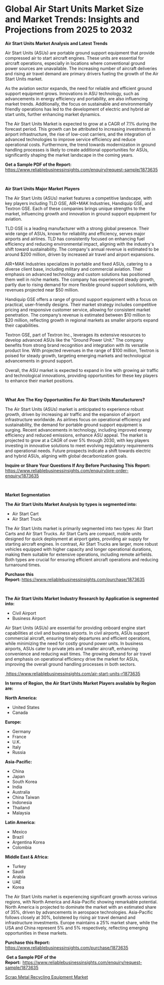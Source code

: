 <p><h1>Global Air Start Units Market Size and Market Trends: Insights and Projections from 2025 to 2032</h1></p><p><strong>Air Start Units Market Analysis and Latest Trends</strong></p>
<p><p>Air Start Units (ASUs) are portable ground support equipment that provide compressed air to start aircraft engines. These units are essential for aircraft operations, especially in locations where conventional ground power sources are unavailable. The increasing number of aircraft deliveries and rising air travel demand are primary drivers fueling the growth of the Air Start Units market.</p><p>As the aviation sector expands, the need for reliable and efficient ground support equipment grows. Innovations in ASU technology, such as advancements in energy efficiency and portability, are also influencing market trends. Additionally, the focus on sustainable and environmentally friendly operations has led to the development of electric and hybrid air start units, further enhancing market dynamics.</p><p>The Air Start Units Market is expected to grow at a CAGR of 7.1% during the forecast period. This growth can be attributed to increasing investments in airport infrastructure, the rise of low-cost carriers, and the integration of advanced technologies to improve service efficiency and reduce operational costs. Furthermore, the trend towards modernization in ground handling processes is likely to create additional opportunities for ASUs, significantly shaping the market landscape in the coming years.</p></p>
<p><strong>Get a Sample PDF of the Report:&nbsp;</strong> <a href="https://www.reliablebusinessinsights.com/enquiry/request-sample/1873635?utm_campaign=2174&utm_medium=2&utm_source=Github&utm_content=ia&utm_term=16022025&utm_id=air-start-units">https://www.reliablebusinessinsights.com/enquiry/request-sample/1873635</a></p>
<p>&nbsp;</p>
<p><strong>Air Start Units Major Market Players</strong></p>
<p><p>The Air Start Units (ASUs) market features a competitive landscape, with key players including TLD GSE, AIR+MAK Industries, Handiquip GSE, and Textron GSE. Each of these companies brings unique strengths to the market, influencing growth and innovation in ground support equipment for aviation.</p><p>TLD GSE is a leading manufacturer with a strong global presence. Their wide range of ASUs, known for reliability and efficiency, serves major airports and airlines. TLD has consistently focused on enhancing fuel efficiency and reducing environmental impact, aligning with the industry's shift toward sustainability. The company's annual revenue is estimated to be around $200 million, driven by increased air travel and airport expansions.</p><p>AIR+MAK Industries specializes in portable and fixed ASUs, catering to a diverse client base, including military and commercial aviation. Their emphasis on advanced technology and custom solutions has positioned them well in niche markets. The company has experienced steady growth, partly due to rising demand for more flexible ground support solutions, with revenues projected near $50 million.</p><p>Handiquip GSE offers a range of ground support equipment with a focus on practical, user-friendly designs. Their market strategy includes competitive pricing and responsive customer service, allowing for consistent market penetration. The company’s revenue is estimated between $10 million to $20 million, reflecting growth in regional markets as smaller airports expand their capabilities.</p><p>Textron GSE, part of Textron Inc., leverages its extensive resources to develop advanced ASUs like the "Ground Power Unit." The company benefits from strong brand recognition and integration with its versatile product line. With projected revenues in the range of $100 million, Textron is poised for steady growth, targeting emerging markets and technological advancements in ground support.</p><p>Overall, the ASU market is expected to expand in line with growing air traffic and technological innovations, providing opportunities for these key players to enhance their market positions.</p></p>
<p>&nbsp;</p>
<p><strong>What Are The Key Opportunities For Air Start Units Manufacturers?</strong></p>
<p><p>The Air Start Units (ASUs) market is anticipated to experience robust growth, driven by increasing air traffic and the expansion of airport infrastructure worldwide. As airlines focus on operational efficiency and sustainability, the demand for portable ground support equipment is surging. Recent advancements in technology, including improved energy efficiency and reduced emissions, enhance ASU appeal. The market is projected to grow at a CAGR of over 5% through 2030, with key players investing in innovative solutions to meet evolving regulatory requirements and operational needs. Future prospects indicate a shift towards electric and hybrid ASUs, aligning with global decarbonization goals.</p></p>
<p><strong>Inquire or Share Your Questions If Any Before Purchasing This Report:</strong> <a href="https://www.reliablebusinessinsights.com/enquiry/pre-order-enquiry/1873635?utm_campaign=2174&utm_medium=2&utm_source=Github&utm_content=ia&utm_term=16022025&utm_id=air-start-units">https://www.reliablebusinessinsights.com/enquiry/pre-order-enquiry/1873635</a></p>
<p>&nbsp;</p>
<p><strong>Market Segmentation</strong></p>
<p><strong>The Air Start Units Market Analysis by types is segmented into:</strong></p>
<p><ul><li>Air Start Cart</li><li>Air Start Truck</li></ul></p>
<p><p>The Air Start Units market is primarily segmented into two types: Air Start Carts and Air Start Trucks. Air Start Carts are compact, mobile units designed for quick deployment at airport gates, providing air supply for starting aircraft engines. In contrast, Air Start Trucks are larger, more robust vehicles equipped with higher capacity and longer operational durations, making them suitable for extensive operations, including remote airfields. Both types are crucial for ensuring efficient aircraft operations and reducing turnaround times.</p></p>
<p><strong>Purchase this Report:&nbsp;</strong><a href="https://www.reliablebusinessinsights.com/purchase/1873635?utm_campaign=2174&utm_medium=2&utm_source=Github&utm_content=ia&utm_term=16022025&utm_id=air-start-units">https://www.reliablebusinessinsights.com/purchase/1873635</a></p>
<p>&nbsp;</p>
<p><strong>The Air Start Units Market Industry Research by Application is segmented into:</strong></p>
<p><ul><li>Civil Airport</li><li>Business Airport</li></ul></p>
<p><p>Air Start Units (ASUs) are essential for providing onboard engine start capabilities at civil and business airports. In civil airports, ASUs support commercial aircraft, ensuring timely departures and efficient operations, while minimizing the need for costly ground power units. In business airports, ASUs cater to private jets and smaller aircraft, enhancing convenience and reducing wait times. The growing demand for air travel and emphasis on operational efficiency drive the market for ASUs, improving the overall ground handling processes in both sectors.</p></p>
<p><a href="https://www.reliablebusinessinsights.com/air-start-units-r1873635?utm_campaign=2174&utm_medium=2&utm_source=Github&utm_content=ia&utm_term=16022025&utm_id=air-start-units">&nbsp;https://www.reliablebusinessinsights.com/air-start-units-r1873635</a></p>
<p><strong>In terms of Region, the Air Start Units Market Players available by Region are:</strong></p>
<p>
    <p> <strong> North America: </strong>
        <ul>
            <li>United States</li>
            <li>Canada</li>
        </ul>
        </p> 
    <p> <strong> Europe: </strong>
        <ul>
            <li>Germany</li>
            <li>France</li>
            <li>U.K.</li>
            <li>Italy</li>
            <li>Russia</li>
        </ul>
        </p> 
    <p> <strong> Asia-Pacific: </strong>
        <ul>
            <li>China</li>
            <li>Japan</li>
            <li>South Korea</li>
            <li>India</li>
            <li>Australia</li>
            <li>China Taiwan</li>
            <li>Indonesia</li>
            <li>Thailand</li>
            <li>Malaysia</li>
        </ul>
        </p> 
    <p> <strong> Latin America: </strong>
        <ul>
            <li>Mexico</li>
            <li>Brazil</li>
            <li>Argentina Korea</li>
            <li>Colombia</li>
        </ul>
        </p> 
    <p> <strong> Middle East & Africa: </strong>
        <ul>
            <li>Turkey</li>
            <li>Saudi</li>
            <li>Arabia</li>
            <li>UAE</li>
            <li>Korea</li>
        </ul>
    </p>
    </p>
<p><p>The Air Start Units market is experiencing significant growth across various regions, with North America and Asia-Pacific showing remarkable potential. North America is projected to dominate the market with an estimated share of 35%, driven by advancements in aerospace technologies. Asia-Pacific follows closely at 30%, bolstered by rising air travel demand and infrastructure investments. Europe maintains a 25% market share, while the USA and China represent 5% and 5% respectively, reflecting emerging opportunities in these markets.</p></p>
<p><strong>Purchase this Report: </strong><a href="https://www.reliablebusinessinsights.com/purchase/1873635?utm_campaign=2174&utm_medium=2&utm_source=Github&utm_content=ia&utm_term=16022025&utm_id=air-start-units">https://www.reliablebusinessinsights.com/purchase/1873635</a></p>
<p>&nbsp;<strong>Get a Sample PDF of the Report:&nbsp;&nbsp;</strong><a href="https://www.reliablebusinessinsights.com/enquiry/request-sample/1873635?utm_campaign=2174&utm_medium=2&utm_source=Github&utm_content=ia&utm_term=16022025&utm_id=air-start-units">https://www.reliablebusinessinsights.com/enquiry/request-sample/1873635</a></p>
<p><strong></strong></p>
<p><p><a href="https://github.com/rosamariarocque98/Market-Research-Report-List-1/blob/main/scrap-metal-recycling-equipment-market.md?utm_campaign=2174&utm_medium=2&utm_source=Github&utm_content=ia&utm_term=16022025&utm_id=air-start-units">Scrap Metal Recycling Equipment Market</a></p></p>